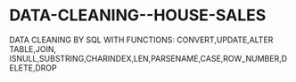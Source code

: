 # DATA-CLEANING--HOUSE-SALES
DATA CLEANING BY SQL WITH FUNCTIONS: CONVERT,UPDATE,ALTER TABLE,JOIN, ISNULL,SUBSTRING,CHARINDEX,LEN,PARSENAME,CASE,ROW_NUMBER,DELETE,DROP
